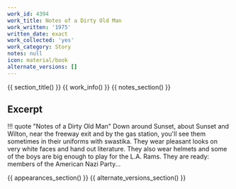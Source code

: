 ```yaml
---
work_id: 4394
work_title: Notes of a Dirty Old Man
work_written: '1975'
written_date: exact
work_collected: 'yes'
work_category: Story
notes: null
icon: material/book
alternate_versions: []
---
```


{{ section_title() }}
{{ work_info() }}
{{ notes_section() }}
## Excerpt
!!! quote "Notes of a Dirty Old Man"
    Down around Sunset, about Sunset and Wilton, near the freeway exit and by the gas station, you'll see them sometimes in their uniforms with swastika. They wear pleasant looks on very white faces and hand out literature. They also wear helmets and some of the boys are big enough to play for the L.A. Rams. They are ready: members of the American Nazi Party...

{{ appearances_section() }}
{{ alternate_versions_section() }}